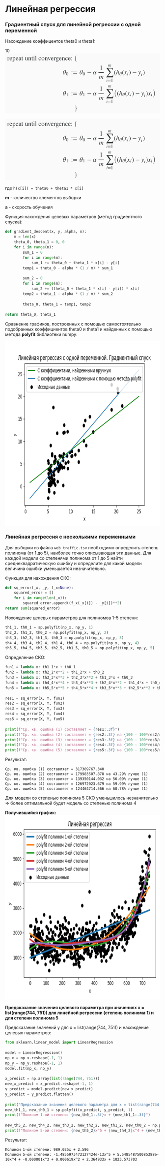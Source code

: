 # Линейная регрессия
### Градиентный спуск для линейной регрессии с одной переменной
Нахождение коэффицентов theta0 и theta1:

10
![gradient_descen](./images/gradient_descent.png "Градиентный спуск")

<img src = "https://github.com/Yalkinzsun/linear_regression/blob/gh-pages/images/gradient_descent.png" height = "200" />

где `h(x[i]) = theta0 + theta1 * x[i]`

**m** - количество элементов выборки

**a** - cкорость обучения

Функция нахождения целевых параметров (метод градиентного спуска):

```Python
def gradient_descent(x, y, alpha, n):
    m = len(x)
    theta_0, theta_1 = 0, 0
    for i in range(n):
        sum_1 = 0
        for i in range(m):
            sum_1 += theta_0 + theta_1 * x[i] - y[i]
        temp1 = theta_0 - alpha * (1 / m) * sum_1

        sum_2 = 0
        for i in range(m):
            sum_2 += (theta_0 + theta_1 * x[i] - y[i]) * x[i]
        temp2 = theta_1 - alpha * (1 / m) * sum_2

        theta_0, theta_1 = temp1, temp2

return theta_0, theta_1
```
Сравнение графиков, построенных с помощью самостоятельно подобранных коэффициентов theta0 и theta1 и найденных с помощью метода **polyfit** библиотеки numpy:

<img src = "https://github.com/Yalkinzsun/linear_regression/blob/master/img/plot.png" height = "600" />

### Линейная регрессия с несколькими переменными


Для выборки из файла `web_traffic.tsv` необходимо определить степень полинома (от 1 до 5), наиболее точно описывающая эти  данные. Для каждой модели со степенями полинома от 1 до 5 найти  среднеквадратическую ошибку и определите для какой модели величина  ошибки уменьшается незначительно. 

Функция для нахождения СКО:

```Python
def sq_error(_x, _y, f_x=None):
    squared_error = []
    for i in range(len(_x)):
        squared_error.append((f_x(_x[i]) - _y[i])**2)
return sum(squared_error)
```
Нохождение целевых параметров для полиномов 1-5 степени:

```Python
th1_1, th0_1 = sp.polyfit(np_x, np_y, 1)
th2_2, th1_2, th0_2 = np.polyfit(np_x, np_y, 2)
th3_3, th2_3, th1_3, th0_3 = np.polyfit(np_x, np_y, 3)
th4_4, th3_4, th2_4, th1_4, th0_4 = np.polyfit(np_x, np_y, 4)
th5_5, th4_5, th3_5, th2_5, th1_5, th0_5 = np.polyfit(np_x, np_y, 5)
```
Определение СКО:

```Python
fun1 = lambda x: th1_1*x + th0_1
fun2 = lambda x: th2_2*x**2 + th1_2*x + th0_2
fun3 = lambda x: th3_3*x**3 + th2_3*x**2 + th1_3*x + th0_3
fun4 = lambda x: th4_4*x**4 + th3_4*x**3 + th2_4*x**2 + th1_4*x + th0_4
fun5 = lambda x: th5_5*x**5 + th4_5*x**4 + th3_5*x**3 + th2_5*x**2 + th1_5*x + th0_5

res1 = sq_error(X, Y, fun1)
res2 = sq_error(X, Y, fun2)
res3 = sq_error(X, Y, fun3)
res4 = sq_error(X, Y, fun4)
res5 = sq_error(X, Y, fun5)

print(f"Ср. кв. ошибка (1) составляет = {res1:.3f}")
print(f"Ср. кв. ошибка (2) составляет = {res2:.3f} на {100 - 100*res2/res1:.2f}% лучше (1)")
print(f"Ср. кв. ошибка (3) составляет = {res3:.3f} на {100 - 100*res3/res1:.2f}% лучше (1)")
print(f"Ср. кв. ошибка (4) составляет = {res4:.3f} на {100 - 100*res4/res1:.2f}% лучше (1)")
print(f"Ср. кв. ошибка (5) составляет = {res5:.3f} на {100 - 100*res5/res1:.2f}% лучше (1)")

```
Результат:
```
Ср. кв. ошибка (1) составляет = 317389767.340
Ср. кв. ошибка (2) составляет = 179983507.878 на 43.29% лучше (1)
Ср. кв. ошибка (3) составляет = 139350144.032 на 56.09% лучше (1)
Ср. кв. ошибка (4) составляет = 126972023.679 на 59.99% лучше (1)
Ср. кв. ошибка (5) составляет = 124464714.566 на 60.78% лучше (1)
```
Для модели со степенью полинома 5 СКО уменьшилось незначительно => более оптимальной будет модель со степенью полинома 4

**Получившийся график:**
<img src = "https://github.com/Yalkinzsun/linear_regression/blob/master/img/plot2.png" height = "600" />


**Предсказание значения целевого параметра при значениях x = list(range(744, 751)) для линейной регрессии (степень полинома 1) и для степени полинома 5**

Предсказание значений y для x = list(range(744, 751)) и нахождение целевых параметров:

```Python
from sklearn.linear_model import LinearRegression

model = LinearRegression()
np_x = np_x.reshape(-1, 1)
np_y = np_y.reshape(-1, 1)
model.fit(np_x, np_y)

x_predict = np.array(list(range(744, 751)))
new_x_predict = x_predict.reshape(-1, 1)
y_predict = model.predict(new_x_predict)
y_predict = y_predict.flatten()

print("Предсказание значения целевого параметра для x = list(range(744, 751))")
new_th1_1, new_th0_1 = sp.polyfit(x_predict, y_predict, 1)
print(f"Полином 1-ой степени: {new_th0_1:.3f}x + {new_th1_1:.3f}")

new_th5_2, new_th4_2, new_th3_2, new_th2_2, new_th1_2, new_th0_2 = np.polyfit(x_predict, y_predict, 5)
print(f"Полином 5-ой степени: {new_th5_2}x^5 + {new_th4_2}x^4 + {new_th3_2:.6f}x^3 + {new_th2_2:.6f}x^2 + {new_th1_2:.6f}x + {new_th0_2:.6f}")
```
Результат:
```
Полином 1-ой степени: 989.025x + 2.596
Полином 5-ой степени: -1.4855973472127424e-13x^5 + 5.548548750085388e-10x^4 + -0.000001x^3 + 0.000619x^2 + 2.364933x + 1023.573703
